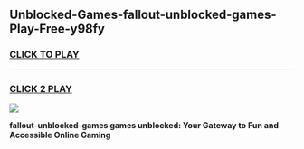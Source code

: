 
## Unblocked-Games-fallout-unblocked-games-Play-Free-y98fy
<h3>
<a href="https://premium76.site?title=fallout-unblocked-games&ref=15A">CLICK TO PLAY</a></h3>
<hr>

<h3>
<a href="https://premium76.site?title=fallout-unblocked-games&ref=15A">CLICK 2 PLAY</a>
  
</h3>

<a href="https://premium76.site?title=fallout-unblocked-games&ref=15A"><img src="https://clearcache.store/games.png"></a>


**fallout-unblocked-games games unblocked: Your Gateway to Fun and Accessible Online Gaming**
